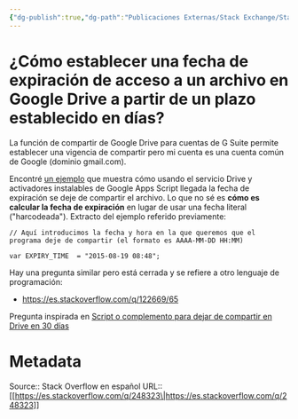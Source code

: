 ```yaml
---
{"dg-publish":true,"dg-path":"Publicaciones Externas/Stack Exchange/Stack Overflow en español/es.stackoverflow.com-248323.md","permalink":"/publicaciones-externas/stack-exchange/stack-overflow-en-espanol/es-stackoverflow-com-248323/","title":"¿Cómo establecer una fecha de expiración de acceso a un archivo en Google Drive a partir de un plazo establecido en días?","hide":true,"noteIcon":"default","created":"2024-04-03T12:49:10.728-06:00","updated":"2024-04-05T16:43:55.029-06:00"}
---
```


# ¿Cómo establecer una fecha de expiración de acceso a un archivo en Google Drive a partir de un plazo establecido en días?

La función de compartir de Google Drive para cuentas de G Suite permite establecer una vigencia de compartir pero mi cuenta es una cuenta común de Google (dominio gmail.com).

Encontré [un ejemplo][1] que muestra cómo usando el servicio Drive y  activadores instalables de Google Apps Script llegada la fecha de expiración se deje de compartir el archivo. Lo que no sé es **cómo es calcular la fecha de expiración** en lugar de usar una fecha literal ("harcodeada"). Extracto del ejemplo referido previamente:

    // Aquí introducimos la fecha y hora en la que queremos que el programa deje de compartir (el formato es AAAA-MM-DD HH:MM)
    
    var EXPIRY_TIME  = "2015-08-19 08:48"; 

Hay una pregunta similar pero está cerrada y se refiere a otro lenguaje de programación:

- https://es.stackoverflow.com/q/122669/65

Pregunta inspirada en [Script o complemento para dejar de compartir en Drive en 30 días](https://support.google.com/docs/thread/2791602)

  [1]: https://script.google.com/a/rubenrivera.mx/d/1XxtUOnXkDDpr2JevY82qD2zC2XN79z5ZhmGMsTD3FUAYVqrAb4P5XoHB/edit?usp=sharing


# Metadata
Source:: Stack Overflow en español
URL:: [[https://es.stackoverflow.com/q/248323\|https://es.stackoverflow.com/q/248323]]

